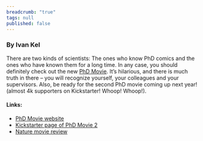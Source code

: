 ```yaml
---
breadcrumb: "true"
tags: null
published: false
---
```


### By Ivan Kel

There are two kinds of scientists: The ones who know PhD comics and the ones who have known them for a long time. In any case, you should definitely check out the new <a href="http://phdmovie.com/" target="_blank">PhD Movie</a>. It’s hilarious, and there is much truth in there – you will recognize yourself, your colleagues and your supervisors.  Also, be ready for the second PhD movie coming up next year! (almost 4k supporters on Kickstarter! Whoop! Whoop!). 

#### Links: 
- <a href="http://phdmovie.com/" target="_blank">PhD Movie website</a>
- <a href="https://www.kickstarter.com/projects/1831998591/the-phd-movie-2-still-in-grad-school" target="_blank">Kickstarter page of PhD Movie 2</a>
- <a href="http://www.nature.com/news/2011/110916/full/news.2011.542.html" target="_blank">Nature movie review</a>
